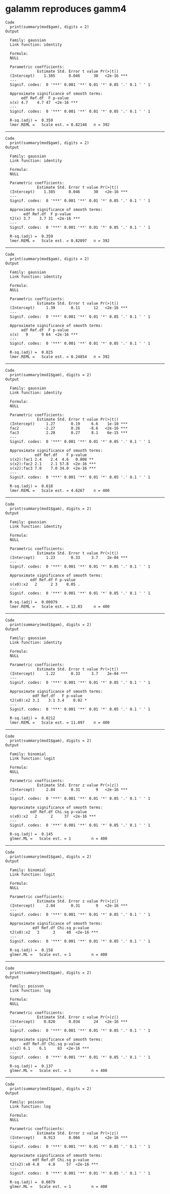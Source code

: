 # galamm reproduces gamm4

    Code
      print(summary(mod$gam), digits = 2)
    Output
      
      Family: gaussian 
      Link function: identity 
      
      Formula:
      NULL
      
      Parametric coefficients:
                  Estimate Std. Error t value Pr(>|t|)    
      (Intercept)    1.385      0.046      30   <2e-16 ***
      ---
      Signif. codes:  0 '***' 0.001 '**' 0.01 '*' 0.05 '.' 0.1 ' ' 1
      
      Approximate significance of smooth terms:
           edf Ref.df  F p-value    
      s(x) 4.7    4.7 47  <2e-16 ***
      ---
      Signif. codes:  0 '***' 0.001 '**' 0.01 '*' 0.05 '.' 0.1 ' ' 1
      
      R-sq.(adj) =  0.359   
      lmer.REML =   Scale est. = 0.82148   n = 392

---

    Code
      print(summary(mod$gam), digits = 2)
    Output
      
      Family: gaussian 
      Link function: identity 
      
      Formula:
      NULL
      
      Parametric coefficients:
                  Estimate Std. Error t value Pr(>|t|)    
      (Intercept)    1.385      0.046      30   <2e-16 ***
      ---
      Signif. codes:  0 '***' 0.001 '**' 0.01 '*' 0.05 '.' 0.1 ' ' 1
      
      Approximate significance of smooth terms:
            edf Ref.df  F p-value    
      t2(x) 3.7    3.7 31  <2e-16 ***
      ---
      Signif. codes:  0 '***' 0.001 '**' 0.01 '*' 0.05 '.' 0.1 ' ' 1
      
      R-sq.(adj) =  0.359   
      lmer.REML =   Scale est. = 0.82097   n = 392

---

    Code
      print(summary(mod$gam), digits = 2)
    Output
      
      Family: gaussian 
      Link function: identity 
      
      Formula:
      NULL
      
      Parametric coefficients:
                  Estimate Std. Error t value Pr(>|t|)    
      (Intercept)     1.39       0.11      12   <2e-16 ***
      ---
      Signif. codes:  0 '***' 0.001 '**' 0.01 '*' 0.05 '.' 0.1 ' ' 1
      
      Approximate significance of smooth terms:
           edf Ref.df  F p-value    
      s(x)   9      9 64  <2e-16 ***
      ---
      Signif. codes:  0 '***' 0.001 '**' 0.01 '*' 0.05 '.' 0.1 ' ' 1
      
      R-sq.(adj) =  0.825   
      lmer.REML =   Scale est. = 0.24854   n = 392

---

    Code
      print(summary(mod1$gam), digits = 2)
    Output
      
      Family: gaussian 
      Link function: identity 
      
      Formula:
      NULL
      
      Parametric coefficients:
                  Estimate Std. Error t value Pr(>|t|)    
      (Intercept)     1.27       0.19     6.6    1e-10 ***
      fac2           -2.27       0.26    -8.6   <2e-16 ***
      fac3            2.20       0.27     8.1    6e-15 ***
      ---
      Signif. codes:  0 '***' 0.001 '**' 0.01 '*' 0.05 '.' 0.1 ' ' 1
      
      Approximate significance of smooth terms:
                 edf Ref.df    F p-value    
      s(x2):fac1 2.4    2.4  4.6   0.008 ** 
      s(x2):fac2 2.1    2.1 57.8  <2e-16 ***
      s(x2):fac3 7.0    7.0 34.0  <2e-16 ***
      ---
      Signif. codes:  0 '***' 0.001 '**' 0.01 '*' 0.05 '.' 0.1 ' ' 1
      
      R-sq.(adj) =  0.618   
      lmer.REML =   Scale est. = 4.6267    n = 400

---

    Code
      print(summary(mod1$gam), digits = 2)
    Output
      
      Family: gaussian 
      Link function: identity 
      
      Formula:
      NULL
      
      Parametric coefficients:
                  Estimate Std. Error t value Pr(>|t|)    
      (Intercept)     1.23       0.33     3.7    2e-04 ***
      ---
      Signif. codes:  0 '***' 0.001 '**' 0.01 '*' 0.05 '.' 0.1 ' ' 1
      
      Approximate significance of smooth terms:
               edf Ref.df F p-value  
      s(x0):x2   2      2 3    0.05 .
      ---
      Signif. codes:  0 '***' 0.001 '**' 0.01 '*' 0.05 '.' 0.1 ' ' 1
      
      R-sq.(adj) =  0.00979   
      lmer.REML =   Scale est. = 12.03     n = 400

---

    Code
      print(summary(mod1$gam), digits = 2)
    Output
      
      Family: gaussian 
      Link function: identity 
      
      Formula:
      NULL
      
      Parametric coefficients:
                  Estimate Std. Error t value Pr(>|t|)    
      (Intercept)     1.22       0.33     3.7    2e-04 ***
      ---
      Signif. codes:  0 '***' 0.001 '**' 0.01 '*' 0.05 '.' 0.1 ' ' 1
      
      Approximate significance of smooth terms:
                edf Ref.df   F p-value  
      t2(x0):x2 3.1    3.1 3.4    0.02 *
      ---
      Signif. codes:  0 '***' 0.001 '**' 0.01 '*' 0.05 '.' 0.1 ' ' 1
      
      R-sq.(adj) =  0.0212   
      lmer.REML =   Scale est. = 11.897    n = 400

---

    Code
      print(summary(mod1$gam), digits = 2)
    Output
      
      Family: binomial 
      Link function: logit 
      
      Formula:
      NULL
      
      Parametric coefficients:
                  Estimate Std. Error z value Pr(>|z|)    
      (Intercept)     2.84       0.31       9   <2e-16 ***
      ---
      Signif. codes:  0 '***' 0.001 '**' 0.01 '*' 0.05 '.' 0.1 ' ' 1
      
      Approximate significance of smooth terms:
               edf Ref.df Chi.sq p-value    
      s(x0):x2   2      2     37  <2e-16 ***
      ---
      Signif. codes:  0 '***' 0.001 '**' 0.01 '*' 0.05 '.' 0.1 ' ' 1
      
      R-sq.(adj) =  0.145   
      glmer.ML =   Scale est. = 1         n = 400

---

    Code
      print(summary(mod1$gam), digits = 2)
    Output
      
      Family: binomial 
      Link function: logit 
      
      Formula:
      NULL
      
      Parametric coefficients:
                  Estimate Std. Error z value Pr(>|z|)    
      (Intercept)     2.84       0.31       9   <2e-16 ***
      ---
      Signif. codes:  0 '***' 0.001 '**' 0.01 '*' 0.05 '.' 0.1 ' ' 1
      
      Approximate significance of smooth terms:
                edf Ref.df Chi.sq p-value    
      t2(x0):x2   3      3     40  <2e-16 ***
      ---
      Signif. codes:  0 '***' 0.001 '**' 0.01 '*' 0.05 '.' 0.1 ' ' 1
      
      R-sq.(adj) =  0.158   
      glmer.ML =   Scale est. = 1         n = 400

---

    Code
      print(summary(mod1$gam), digits = 2)
    Output
      
      Family: poisson 
      Link function: log 
      
      Formula:
      NULL
      
      Parametric coefficients:
                  Estimate Std. Error z value Pr(>|z|)    
      (Intercept)    0.820      0.034      24   <2e-16 ***
      ---
      Signif. codes:  0 '***' 0.001 '**' 0.01 '*' 0.05 '.' 0.1 ' ' 1
      
      Approximate significance of smooth terms:
            edf Ref.df Chi.sq p-value    
      s(x2) 6.1    6.1     83  <2e-16 ***
      ---
      Signif. codes:  0 '***' 0.001 '**' 0.01 '*' 0.05 '.' 0.1 ' ' 1
      
      R-sq.(adj) =  0.137   
      glmer.ML =   Scale est. = 1         n = 400

---

    Code
      print(summary(mod1$gam), digits = 2)
    Output
      
      Family: poisson 
      Link function: log 
      
      Formula:
      NULL
      
      Parametric coefficients:
                  Estimate Std. Error z value Pr(>|z|)    
      (Intercept)    0.913      0.066      14   <2e-16 ***
      ---
      Signif. codes:  0 '***' 0.001 '**' 0.01 '*' 0.05 '.' 0.1 ' ' 1
      
      Approximate significance of smooth terms:
                edf Ref.df Chi.sq p-value    
      t2(x2):x0 4.8    4.8     57  <2e-16 ***
      ---
      Signif. codes:  0 '***' 0.001 '**' 0.01 '*' 0.05 '.' 0.1 ' ' 1
      
      R-sq.(adj) =  0.0879   
      glmer.ML =   Scale est. = 1         n = 400


